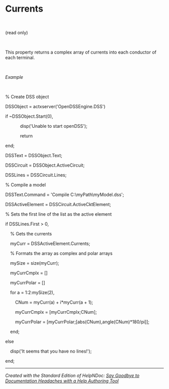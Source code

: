 # Currents

&nbsp;

(read only)

&nbsp;

This property returns a complex array of currents into each conductor of each terminal.

&nbsp;

*Example*

&nbsp;

% Create DSS object

DSSObject = actxserver('OpenDSSEngine.DSS')

if ~DSSObject.Start(0),

&nbsp; &nbsp; &nbsp; &nbsp; &nbsp; &nbsp; disp('Unable to start openDSS');

&nbsp; &nbsp; &nbsp; &nbsp; &nbsp; &nbsp; return

end;

DSSText = DSSObject.Text;

DSSCircuit = DSSObject.ActiveCircuit;

DSSLines = DSSCircuit.Lines;

% Compile a model &nbsp; &nbsp;

DSSText.Command = 'Compile C:\\myPath\\myModel.dss';

DSSActiveElement = DSSCircuit.ActiveCktElement;

% Sets the first line of the list as the active element

if DSSLines.First \> 0,

&nbsp; &nbsp; % Gets the currents

&nbsp; &nbsp; myCurr = DSSActiveElement.Currents;

&nbsp; &nbsp; % Formats the array as complex and polar arrays

&nbsp; &nbsp; mySize = size(myCurr);

&nbsp; &nbsp; myCurrCmplx = \[\]

&nbsp; &nbsp; myCurrPolar = \[\]

&nbsp; &nbsp; for a = 1:2:mySize(2),

&nbsp; &nbsp; &nbsp; &nbsp; CNum = myCurr(a) + i\*myCurr(a + 1);

&nbsp; &nbsp; &nbsp; &nbsp; myCurrCmplx = \[myCurrCmplx;CNum\];

&nbsp; &nbsp; &nbsp; &nbsp; myCurrPolar = \[myCurrPolar;\[abs(CNum),angle(CNum)\*180/pi\]\];

&nbsp; &nbsp; end;

else&nbsp;

&nbsp; &nbsp; disp('It seems that you have no lines\!');

end;

***
_Created with the Standard Edition of HelpNDoc: [Say Goodbye to Documentation Headaches with a Help Authoring Tool](<https://www.helpndoc.com/news-and-articles/2022-09-27-why-use-a-help-authoring-tool-instead-of-microsoft-word-to-produce-high-quality-documentation/>)_
